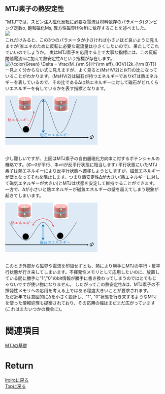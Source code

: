 <!-- Google tag (gtag.js) -->
<script async src="https://www.googletagmanager.com/gtag/js?id=G-8P412RLRC8"></script>
<script>
  window.dataLayer = window.dataLayer || [];
  function gtag(){dataLayer.push(arguments);}
  gtag('js', new Date());

  gtag('config', 'G-8P412RLRC8');
</script>

## MTJ素子の熱安定性

"[MTJ](./mtj.md)"では、スピン注入磁化反転に必要な電流は材料依存のパラメータ(ダンピング定数α, 飽和磁化Ms, 異方性磁界HKeff)に依存することを述べました。<br>
<img src="https://latex.codecogs.com/gif.latex?\bg_black&space;\fn_cs&space;{\color{Green}&space;I_{\rm&space;C0}=\alpha\frac{\gamma&space;e}{\mu&space;_{\rm&space;B}g(\theta)}M_{\rm&space;S}(H^{\rm&space;eff}_K&space;\pm&space;H_{\rm&space;str})tS}"><br> 
これだけみると、この3つのパラメータが小さければ小さいほど良いように見えますが(省エネのために反転に必要な電流量は小さくしたいので)、果たしてこれでいいのでしょうか。
実はMTJ素子を応用する上で大事な指標には、この反転閾値電流Icに加えて熱安定性Δという指標が存在します。<br>
<img src="https://latex.codecogs.com/gif.latex?\bg_black&space;\fn_cs&space;{\color{Green}&space;\Delta&space;=&space;\frac{M_{\rm&space;S}H^{\rm&space;eff}_{K}V}{2k_{\rm&space;B}T}}" title="{\color{Green} \Delta = \frac{M_{\rm S}H^{\rm eff}_{K}V}{2k_{\rm B}T}}" /><br>
一見よく分からない式に見えますが、よく見ると(MsHV/2)と(kT)の比になっていることがわかります。(MsHV/2)は磁石が持つエネルギーでありkTは熱エネルギーを表しているので、その比であるΔは熱エネルギーに対して磁石がどれくらいエネルギーを有しているかを表す指標となります。<br>

<p>
<img src="./potential1.png" width="300px" title="pote1"><br>
</p>
<br>
少し難しいですが、上図はMTJ素子の自由層磁化方向Φに対するポテンシャルの概略です。(Φ=0が平行、Φ=πが反平行状態に相当します)
平行状態にいたMTJ素子は熱エネルギーにより反平行状態へ遷移しようとしますが、磁気エネルギーが壁となってそれを阻止します。つまり熱安定性Δが大きい(熱エネルギーに対して磁気エネルギーが大きい)とMTJは状態を安定して維持することができます。
一方で、Δが小さいと熱エネルギーが磁気エネルギーの壁を超えてしまう現象が起きてしまいます。<br>
<p>
<img src="./potential2.png" width="300px" title="pote2"><br>
</p>
<br>
このとき外部から磁界や電流を印加せずとも、熱により勝手にMTJの平行・反平行状態が行き来してしまいます。不揮発性メモリとして応用したいのに、放置している間に勝手に"1","0"のbit情報が勝手に書き換わってしまうのではとてもじゃないですが使い物になりません。
したがってこの熱安定性Δは、MTJ素子の不揮発性メモリへの応用を考える上ではある程度大きいことが要求されます。<br>
ただ近年では意図的にΔを小さく設計し、"1", "0"状態を行き来するようなMTJを使った情報処理も提案されており、その応用の幅はまだまだ広がっています(これはまたいつかの機会に)。

# 関連項目
[MTJの基礎](./mtj.md)<br>

# Return
[Iroiroに戻る](../iroiro.md)<br>
[Topに戻る](https://motoyashinozaki.github.io/minidora/)